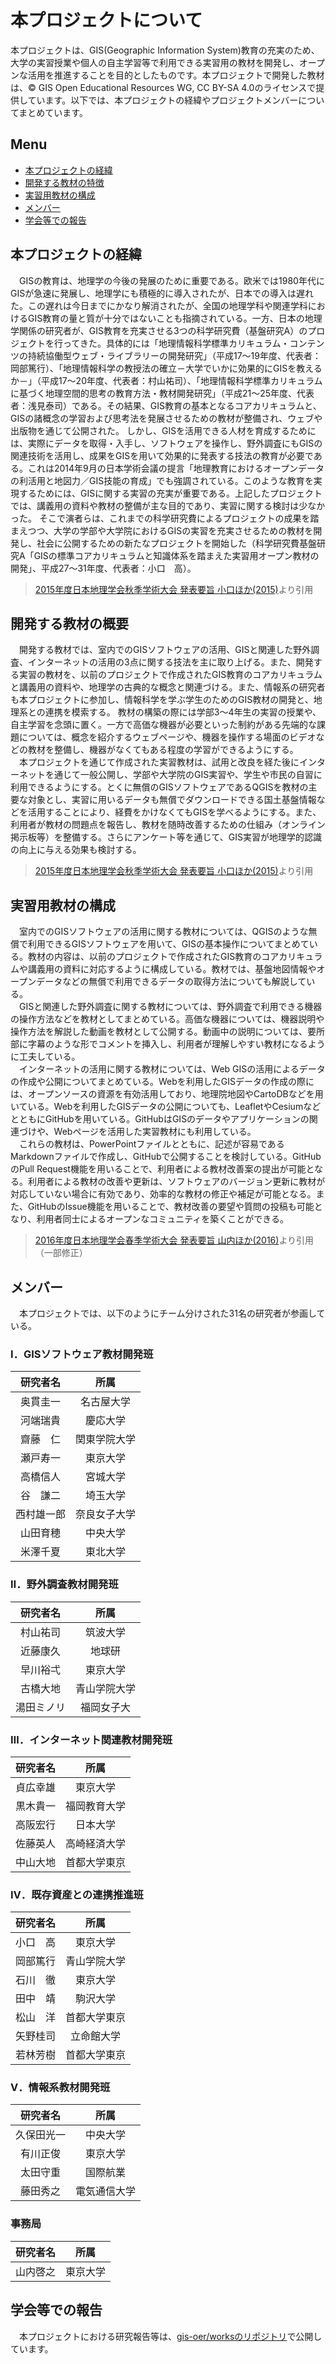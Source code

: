 # 本プロジェクトについて
本プロジェクトは、GIS(Geographic Information System)教育の充実のため、大学の実習授業や個人の自主学習等で利用できる実習用の教材を開発し、オープンな活用を推進することを目的としたものです。本プロジェクトで開発した教材は、© GIS Open Educational Resources WG, CC BY-SA 4.0のライセンスで提供しています。以下では、本プロジェクトの経緯やプロジェクトメンバーについてまとめています。

**Menu**
---
- [本プロジェクトの経緯](#本プロジェクトの経緯)
- [開発する教材の特徴](#開発する教材の特徴)
- [実習用教材の構成](#実習用教材の構成)
- [メンバー](#メンバー)
- [学会等での報告](#学会等での報告)

## 本プロジェクトの経緯
　GISの教育は、地理学の今後の発展のために重要である。欧米では1980年代にGISが急速に発展し、地理学にも積極的に導入されたが、日本での導入は遅れた。この遅れは今日までにかなり解消されたが、全国の地理学科や関連学科におけるGIS教育の量と質が十分ではないことも指摘されている。一方、日本の地理学関係の研究者が、GIS教育を充実させる3つの科学研究費（基盤研究A）のプロジェクトを行ってきた。具体的には「地理情報科学標準カリキュラム・コンテンツの持続協働型ウェブ・ライブラリーの開発研究」（平成17～19年度、代表者：岡部篤行）、「地理情報科学の教授法の確立－大学でいかに効果的にGISを教えるか－」（平成17～20年度、代表者：村山祐司）、「地理情報科学標準カリキュラムに基づく地理空間的思考の教育方法・教材開発研究」（平成21～25年度、代表者：浅見泰司）である。その結果、GIS教育の基本となるコアカリキュラムと、GISの諸概念の学習および思考法を発展させるための教材が整備され、ウェブや出版物を通じて公開された。 しかし、GISを活用できる人材を育成するためには、実際にデータを取得・入手し、ソフトウェアを操作し、野外調査にもGISの関連技術を活用し、成果をGISを用いて効果的に発表する技法の教育が必要である。これは2014年9月の日本学術会議の提言「地理教育におけるオープンデータの利活用と地図力／GIS技能の育成」でも強調されている。このような教育を実現するためには、GISに関する実習の充実が重要である。上記したプロジェクトでは、講義用の資料や教材の整備が主な目的であり、実習に関する検討は少なかった。 そこで演者らは、これまでの科学研究費によるプロジェクトの成果を踏まえつつ、大学の学部や大学院におけるGISの実習を充実させるための教材を開発し、社会に公開するための新たなプロジェクトを開始した（科学研究費基盤研究A「GISの標準コアカリキュラムと知識体系を踏まえた実習用オープン教材の開発」、平成27～31年度、代表者：小口　高）。

> [2015年度日本地理学会秋季学術大会 発表要旨 小口ほか(2015)](https://www.jstage.jst.go.jp/article/ajg/2015a/0/2015a_100168/_article/-char/ja/)より引用

## 開発する教材の概要
　開発する教材では、室内でのGISソフトウェアの活用、GISと関連した野外調査、インターネットの活用の3点に関する技法を主に取り上げる。また、開発する実習の教材を、以前のプロジェクトで作成されたGIS教育のコアカリキュラムと講義用の資料や、地理学の古典的な概念と関連づける。また、情報系の研究者も本プロジェクトに参加し、情報科学を学ぶ学生のためのGIS教材の開発と、地理系との連携を模索する。 教材の構築の際には学部3～4年生の実習の授業や、自主学習を念頭に置く。一方で高価な機器が必要といった制約がある先端的な課題については、概念を紹介するウェブページや、機器を操作する場面のビデオなどの教材を整備し、機器がなくてもある程度の学習ができるようにする。<br>
　本プロジェクトを通じて作成された実習教材は、試用と改良を経た後にインターネットを通じて一般公開し、学部や大学院のGIS実習や、学生や市民の自習に利用できるようにする。とくに無償のGISソフトウェアであるQGISを教材の主要な対象とし、実習に用いるデータも無償でダウンロードできる国土基盤情報などを活用することにより、経費をかけなくてもGISを学べるようにする。また、利用者が教材の問題点を報告し、教材を随時改善するための仕組み（オンライン掲示板等）を整備する。さらにアンケート等を通じて、GIS実習が地理学的認識の向上に与える効果も検討する。

> [2015年度日本地理学会秋季学術大会 発表要旨 小口ほか(2015)](https://www.jstage.jst.go.jp/article/ajg/2015a/0/2015a_100168/_article/-char/ja/)より引用

## 実習用教材の構成
　室内でのGISソフトウェアの活用に関する教材については、QGISのような無償で利用できるGISソフトウェアを用いて、GISの基本操作についてまとめている。教材の内容は、以前のプロジェクトで作成されたGIS教育のコアカリキュラムや講義用の資料に対応するように構成している。教材では、基盤地図情報やオープンデータなどの無償で利用できるデータの取得方法についても解説している。<br>
　GISと関連した野外調査に関する教材については、野外調査で利用できる機器の操作方法などを教材としてまとめている。高価な機器については、機器説明や操作方法を解説した動画を教材として公開する。動画中の説明については、要所部に字幕のような形でコメントを挿入し、利用者が理解しやすい教材になるように工夫している。<br>
　インターネットの活用に関する教材については、Web GISの活用によるデータの作成や公開についてまとめている。Webを利用したGISデータの作成の際には、オープンソースの資源を有効活用しており、地理院地図やCartoDBなどを用いている。Webを利用したGISデータの公開についても、LeafletやCesiumなどとともにGitHubを用いている。GitHubはGISのデータやアプリケーションの関連づけや、Webページを活用した実習教材にも利用している。<br>
　これらの教材は、PowerPointファイルとともに、記述が容易であるMarkdownファイルで作成し、GitHubで公開することを検討している。GitHubのPull Request機能を用いることで、利用者による教材改善案の提出が可能となる。利用者による教材の改善や更新は、ソフトウェアのバージョン更新に教材が対応していない場合に有効であり、効率的な教材の修正や補足が可能となる。また、GitHubのIssue機能を用いることで、教材改善の要望や質問の投稿も可能となり、利用者同士によるオープンなコミュニティを築くことができる。

> [2016年度日本地理学会春季学術大会 発表要旨 山内ほか(2016)](https://www.jstage.jst.go.jp/article/ajg/2016s/0/2016s_100299/_article/-char/ja/)より引用（一部修正）


## メンバー
　本プロジェクトでは、以下のようにチーム分けされた31名の研究者が参画している。


### Ⅰ．GISソフトウェア教材開発班

|研究者名|所属|
|:-:|:-:|
|奥貫圭一|名古屋大学|
|河端瑞貴|慶応大学|
|齋藤　仁|関東学院大学|
|瀬戸寿一|東京大学|
|高橋信人|宮城大学|
|谷　謙二|埼玉大学|
|西村雄一郎|奈良女子大学|
|山田育穂|中央大学|
|米澤千夏|東北大学|

### Ⅱ．野外調査教材開発班

|研究者名|所属|
|:-:|:-:|
|村山祐司|筑波大学|
|近藤康久|地球研|
|早川裕弌|東京大学|
|古橋大地|青山学院大学|
|湯田ミノリ|福岡女子大|


### Ⅲ．インターネット関連教材開発班

|研究者名|所属|
|:-:|:-:|
|貞広幸雄|東京大学|
|黒木貴一|福岡教育大学|
|高阪宏行|日本大学|
|佐藤英人|高崎経済大学|
|中山大地|首都大学東京|

### Ⅳ．既存資産との連携推進班

|研究者名|所属|
|:-:|:-:|
|小口　高|東京大学|
|岡部篤行|青山学院大学|
|石川　徹|東京大学|
|田中　靖|駒沢大学|
|松山　洋|首都大学東京|
|矢野桂司|立命館大学|
|若林芳樹|首都大学東京|

### Ⅴ．情報系教材開発班

|研究者名|所属|
|:-:|:-:|
|久保田光一|中央大学|
|有川正俊|東京大学|
|太田守重|国際航業|
|藤田秀之|電気通信大学|

### 事務局
|研究者名|所属|
|:-:|:-:|
|山内啓之|東京大学|


## 学会等での報告
　本プロジェクトにおける研究報告等は、[gis-oer/worksのリポジトリ](https://github.com/gis-oer/works)で公開しています。

